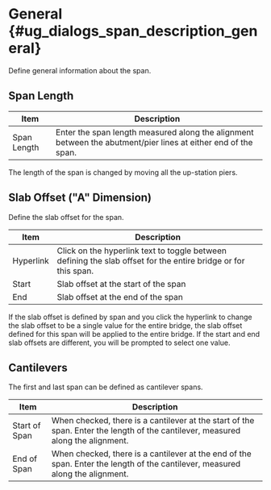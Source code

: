 General {#ug_dialogs_span_description_general}
==============================================
Define general information about the span.

Span Length
------------

Item | Description
-----|-------------
Span Length | Enter the span length measured along the alignment between the abutment/pier lines at either end of the span.

The length of the span is changed by moving all the up-station piers.

Slab Offset ("A" Dimension)
---------------------------
Define the slab offset for the span.

Item | Description
-----|------------
Hyperlink | Click on the hyperlink text to toggle between defining the slab offset for the entire bridge or for this span.
Start | Slab offset at the start of the span
End | Slab offset at the end of the span

If the slab offset is defined by span and you click the hyperlink to change the slab offset to be a single value for the entire bridge, the slab offset defined for this span will be applied to the entire bridge. If the start and end slab offsets are different, you will be prompted to select one value.

Cantilevers
------------
The first and last span can be defined as cantilever spans. 

Item | Description
-----|--------------
Start of Span | When checked, there is a cantilever at the start of the span. Enter the length of the cantilever, measured along the alignment.
End of Span | When checked, there is a cantilever at the end of the span. Enter the length of the cantilever, measured along the alignment.
